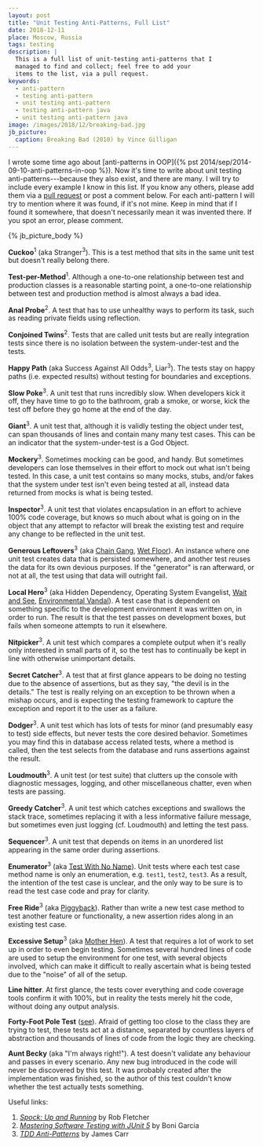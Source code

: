 ```yaml
---
layout: post
title: "Unit Testing Anti-Patterns, Full List"
date: 2018-12-11
place: Moscow, Russia
tags: testing
description: |
  This is a full list of unit-testing anti-patterns that I
  managed to find and collect; feel free to add your
  items to the list, via a pull request.
keywords:
  - anti-pattern
  - testing anti-pattern
  - unit testing anti-pattern
  - testing anti-pattern java
  - unit testing anti-pattern java
image: /images/2018/12/breaking-bad.jpg
jb_picture:
  caption: Breaking Bad (2010) by Vince Gilligan
---
```


I wrote some time ago about [anti-patterns in OOP]({% pst 2014/sep/2014-09-10-anti-patterns-in-oop %}).
Now it's time to write about unit testing anti-patterns---because they also exist, and there are many.
I will try to include every example I know in this list. If you know any
others, please add them via a [pull request](https://github.com/yegor256/blog) or
post a comment below. For each anti-pattern I will try to mention where it
was found, if it's not mine. Keep in mind that if I found it somewhere, that doesn't necessarily mean it
was invented there. If you spot an error, please comment.

<!--more-->

{% jb_picture_body %}

**Cuckoo**<sup>1</sup> (aka Stranger<sup>3</sup>).
This is a test method that sits in the same unit test but doesn't really belong there.

**Test-per-Method**<sup>1</sup>.
Although a one-to-one relationship between test and production classes is
a reasonable starting point, a one-to-one relationship between test
and production method is almost always a bad idea.

**Anal Probe**<sup>2</sup>.
A test that has to use unhealthy ways to perform its task, such as
reading private fields using reflection.

**Conjoined Twins**<sup>2</sup>.
Tests that are called unit tests but are really integration tests
since there is no isolation between the system-under-test and the
tests.

**Happy Path** (aka Success Against All Odds<sup>3</sup>, Liar<sup>3</sup>).
The tests stay on happy paths (i.e. expected results) without testing
for boundaries and exceptions.

**Slow Poke**<sup>3</sup>.
A unit test that runs incredibly slow. When developers kick it off, they
have time to go to the bathroom, grab a smoke, or worse, kick the test off before
they go home at the end of the day.

**Giant**<sup>3</sup>.
A unit test that, although it is validly testing the object under test,
can span thousands of lines and contain many many test cases. This
can be an indicator that the system-under-test is a God Object.

**Mockery**<sup>3</sup>.
Sometimes mocking can be good, and handy. But sometimes developers can
lose themselves in their effort to mock out what isn't being tested.
In this case, a unit test contains so many mocks, stubs, and/or fakes that
the system under test isn't even being tested at all, instead
data returned from mocks is what is being tested.

**Inspector**<sup>3</sup>.
A unit test that violates encapsulation in an effort to achieve 100%
code coverage, but knows so much about what is going on in the object
that any attempt to refactor will break the existing test and require
any change to be reflected in the unit test.

**Generous Leftovers**<sup>3</sup> (aka [Chain Gang](https://stackoverflow.com/a/333814/187141),
[Wet Floor](https://stackoverflow.com/a/2150985/187141)).
An instance where one unit test creates data that is persisted somewhere,
and another test reuses the data for its own devious purposes. If the
"generator" is ran afterward, or not at all, the test using that
data will outright fail.

**Local Hero**<sup>3</sup> (aka Hidden Dependency, Operating System Evangelist,
[Wait and See](https://stackoverflow.com/a/339339/187141), [Environmental Vandal](https://stackoverflow.com/a/339297/187141)).
A test case that is dependent on something specific to the development environment
it was written on, in order to run. The result is that the test passes
on development boxes, but fails when someone attempts to run it elsewhere.

**Nitpicker**<sup>3</sup>.
A unit test which compares a complete output when it's really only interested
in small parts of it, so the test has to continually be kept
in line with otherwise unimportant details.

**Secret Catcher**<sup>3</sup>.
A test that at first glance appears to be doing no testing due
to the absence of assertions, but as they say, "the devil is in the details."
The test is really relying on an exception to be thrown when a mishap
occurs, and is expecting the testing framework to capture the exception
and report it to the user as a failure.

**Dodger**<sup>3</sup>.
A unit test which has lots of tests for minor (and presumably easy to test)
side effects, but never tests the core desired behavior. Sometimes you
may find this in database access related tests, where a method is
called, then the test selects from the database and runs assertions against the result.

**Loudmouth**<sup>3</sup>.
A unit test (or test suite) that clutters up the console with diagnostic
messages, logging, and other miscellaneous chatter, even when
tests are passing.

**Greedy Catcher**<sup>3</sup>.
A unit test which catches exceptions and swallows the stack trace, sometimes
replacing it with a less informative failure message, but sometimes even just
logging (cf. Loudmouth) and letting the test pass.

**Sequencer**<sup>3</sup>.
A unit test that depends on items in an unordered list appearing
in the same order during assertions.

**Enumerator**<sup>3</sup> (aka [Test With No Name](https://stackoverflow.com/a/336766/187141)).
Unit tests where each test case method name is only an enumeration,
e.g. `test1`, `test2`, `test3`. As a result, the intention of the
test case is unclear, and the only way to be sure is to read
the test case code and pray for clarity.

**Free Ride**<sup>3</sup> (aka [Piggyback](https://stackoverflow.com/a/333883/187141)).
Rather than write a new test case method to test another feature
or functionality, a new assertion rides along in an existing test case.

**Excessive Setup**<sup>3</sup> (aka [Mother Hen](https://stackoverflow.com/a/333909/187141)).
A test that requires a lot of work to set up in order to even begin testing.
Sometimes several hundred lines of code are used to setup the environment for one test,
with several objects involved, which can make it difficult to really ascertain
what is being tested due to the "noise" of all of the setup.

**Line hitter**.
At first glance, the tests cover everything and code coverage tools
confirm it with 100%, but in reality the tests merely hit the code,
without doing any output analysis.

**Forty-Foot Pole Test** ([see](https://stackoverflow.com/a/339247/187141)).
Afraid of getting too close to the class they are trying to test, these tests
act at a distance, separated by countless layers of abstraction
and thousands of lines of code from the logic they are checking.

**Aunt Becky** (aka "I'm always right!").
A test doesn't validate any behaviour and passes in every scenario. Any new bug introduced
in the code will never be discovered by this test. It was probably created after the
implementation was finished, so the author of this test couldn't know whether the test
actually tests something.

Useful links:

  1. [_Spock: Up and Running_](https://amzn.to/2BaAKRB) by Rob Fletcher
  2. [_Mastering Software Testing with JUnit 5_](https://amzn.to/2DpkFc6) by Boni Garcia
  3. [_TDD Anti-Patterns_](http://archive.is/3acB#selection-119.0-119.17) by James Carr
